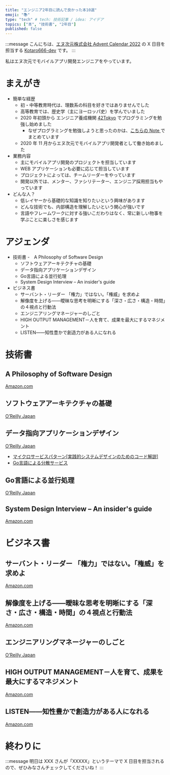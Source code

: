 ```yaml
---
title: "エンジニア2年目に読んで良かった本10選"
emoji: "📚"
type: "tech" # tech: 技術記事 / idea: アイデア
topics: ["本", "技術書", "2年目"]
published: false
---
```


:::message
こんにちは、[エヌ次元株式会社 Advent Calendar 2022](https://qiita.com/advent-calendar/2022/nzigen) の X 日目を担当する [Kotaro666-dev](https://twitter.com/Kotaro666_dev) です。
:::

私はエヌ次元でモバイルアプリ開発エンジニアをやっています。

# まえがき

- 簡単な経歴
  - 初・中等教育時代は、理数系の科目を好きではありませんでした
  - 高等教育では、歴史学（主にヨーロッパ史）を学んでいました
  - 2020 年初頭から エンジニア養成機関 [42Tokyo](https://42tokyo.jp/) でプログラミングを勉強し始めました
    - なぜプログラミングを勉強しようと思ったのかは、[こちらの Note ](https://note.com/kkamashi/n/nba8de97c3bf6)でまとめています
  - 2020 年 11 月からエヌ次元でモバイルアプリ開発者として働き始めました
- 業務内容
  - 主にモバイルアプリ開発のプロジェクトを担当しています
  - WEB アプリケーションも必要に応じて担当しています
  - プロジェクトによっては、チームリーダーをやっています
  - 開発以外では、メンター、ファシリテーター、エンジニア採用担当もやっています
- どんな人？
  - 低レイヤーから基礎的な知識を知りたいという興味があります
  - どんな技術でも、内部構造を理解したいという関心が強いです
  - 言語やフレームワークに対する強いこだわりはなく、常に新しい物事を学ぶことに楽しさを感じます

# アジェンダ

- 技術書
  -　A Philosophy of Software Design
  - ソフトウェアアーキテクチャの基礎
  - データ指向アプリケーションデザイン
  - Go言語による並行処理
  - System Design Interview – An insider's guide
- ビジネス書
  - サーバント・リーダー 「権力」ではない。「権威」を求めよ
  - 解像度を上げる――曖昧な思考を明晰にする「深さ・広さ・構造・時間」の４視点と行動法
  - エンジニアリングマネージャーのしごと
  - HIGH OUTPUT MANAGEMENT－人を育て、成果を最大にするマネジメント
  - LISTEN――知性豊かで創造力がある人になれる

# 技術書

## A Philosophy of Software Design

[Amazon.com](https://www.amazon.co.jp/Philosophy-Software-Design-2nd/dp/173210221X/ref=tmm_pap_swatch_0?_encoding=UTF8&qid=&sr=)


## ソフトウェアアーキテクチャの基礎

[O’Reilly Japan](https://www.oreilly.co.jp/books/9784873119823/)



## データ指向アプリケーションデザイン

[O’Reilly Japan](https://www.oreilly.co.jp/books/9784873118703/)

- [マイクロサービスパターン[実践的システムデザインのためのコード解説]](https://www.amazon.co.jp/%E3%83%9E%E3%82%A4%E3%82%AF%E3%83%AD%E3%82%B5%E3%83%BC%E3%83%93%E3%82%B9%E3%83%91%E3%82%BF%E3%83%BC%E3%83%B3-%E5%AE%9F%E8%B7%B5%E7%9A%84%E3%82%B7%E3%82%B9%E3%83%86%E3%83%A0%E3%83%87%E3%82%B6%E3%82%A4%E3%83%B3%E3%81%AE%E3%81%9F%E3%82%81%E3%81%AE%E3%82%B3%E3%83%BC%E3%83%89%E8%A7%A3%E8%AA%AC-impress-top-gear/dp/4295008583/ref=tmm_pap_swatch_0?_encoding=UTF8&qid=&sr=)
- [Go言語による分散サービス](https://www.oreilly.co.jp/books/9784873119977/)

## Go言語による並行処理

[O’Reilly Japan](https://www.oreilly.co.jp/books/9784873118468/)

## System Design Interview – An insider's guide

[Amazon.com](https://www.amazon.co.jp/System-Design-Interview-insiders-Second/dp/B08CMF2CQF/ref=tmm_pap_swatch_0?_encoding=UTF8&qid=1669952454&sr=8-1)




# ビジネス書

## サーバント・リーダー 「権力」ではない。「権威」を求めよ

[Amazon.com](https://www.amazon.co.jp/%E3%82%B5%E3%83%BC%E3%83%90%E3%83%B3%E3%83%88%E3%83%BB%E3%83%AA%E3%83%BC%E3%83%80%E3%83%BC-%E3%80%8C%E6%A8%A9%E5%8A%9B%E3%80%8D%E3%81%A7%E3%81%AF%E3%81%AA%E3%81%84%E3%80%82%E3%80%8C%E6%A8%A9%E5%A8%81%E3%80%8D%E3%82%92%E6%B1%82%E3%82%81%E3%82%88-%E3%82%B8%E3%82%A7%E3%83%BC%E3%83%A0%E3%82%BA%E3%83%BB%E3%83%8F%E3%83%B3%E3%82%BF%E3%83%BC/dp/4903212351)

## 解像度を上げる――曖昧な思考を明晰にする「深さ・広さ・構造・時間」の４視点と行動法

[Amazon.com](https://www.amazon.co.jp/%E8%A7%A3%E5%83%8F%E5%BA%A6%E3%82%92%E4%B8%8A%E3%81%92%E3%82%8B%E2%80%95%E2%80%95%E6%9B%96%E6%98%A7%E3%81%AA%E6%80%9D%E8%80%83%E3%82%92%E6%98%8E%E6%99%B0%E3%81%AB%E3%81%99%E3%82%8B%E3%80%8C%E6%B7%B1%E3%81%95%E3%83%BB%E5%BA%83%E3%81%95%E3%83%BB%E6%A7%8B%E9%80%A0%E3%83%BB%E6%99%82%E9%96%93%E3%80%8D%E3%81%AE%EF%BC%94%E8%A6%96%E7%82%B9%E3%81%A8%E8%A1%8C%E5%8B%95%E6%B3%95-%E9%A6%AC%E7%94%B0%E9%9A%86%E6%98%8E/dp/4862763189/ref=tmm_pap_swatch_0?_encoding=UTF8&qid=&sr=)

## エンジニアリングマネージャーのしごと

[O’Reilly Japan](https://www.oreilly.co.jp/books/9784873119946/)


## HIGH OUTPUT MANAGEMENT－人を育て、成果を最大にするマネジメント

[Amazon.com](https://www.amazon.co.jp/OUTPUT-MANAGEMENT-%E3%83%8F%E3%82%A4%E3%82%A2%E3%82%A6%E3%83%88%E3%83%97%E3%83%83%E3%83%88-%E3%83%9E%E3%83%8D%E3%82%B8%E3%83%A1%E3%83%B3%E3%83%88-%E4%BA%BA%E3%82%92%E8%82%B2%E3%81%A6%E3%80%81%E6%88%90%E6%9E%9C%E3%82%92%E6%9C%80%E5%A4%A7%E3%81%AB%E3%81%99%E3%82%8B%E3%83%9E%E3%83%8D%E3%82%B8%E3%83%A1%E3%83%B3%E3%83%88/dp/4822255018/ref=tmm_hrd_swatch_0?_encoding=UTF8&qid=1669950916&sr=8-1)

## LISTEN――知性豊かで創造力がある人になれる

[Amazon.com](https://www.amazon.co.jp/LISTEN%E2%80%95%E2%80%95%E7%9F%A5%E6%80%A7%E8%B1%8A%E3%81%8B%E3%81%A7%E5%89%B5%E9%80%A0%E5%8A%9B%E3%81%8C%E3%81%82%E3%82%8B%E4%BA%BA%E3%81%AB%E3%81%AA%E3%82%8C%E3%82%8B-%E3%82%B1%E3%82%A4%E3%83%88%E3%83%BB%E3%83%9E%E3%83%BC%E3%83%95%E3%82%A3/dp/4822289001/ref=tmm_hrd_swatch_0?_encoding=UTF8&qid=&sr=)

# 終わりに



:::message
明日は XXX さんが「XXXXX」というテーマで X 日目を担当されるので、ぜひみなさんチェックしてくださいね！
:::